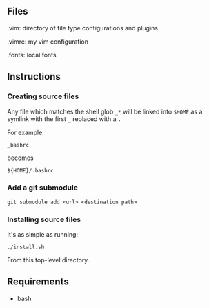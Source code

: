 ## Files
.vim: directory of file type configurations and plugins

.vimrc: my vim configuration

.fonts: local fonts

## Instructions
### Creating source files
Any file which matches the shell glob `_*` will be linked into `$HOME` as a symlink with the first `_`  replaced with a `.`

For example:

    _bashrc

becomes

    ${HOME}/.bashrc

### Add a git submodule

    git submodule add <url> <destination path>

### Installing source files
It's as simple as running:

    ./install.sh

From this top-level directory.

## Requirements
* bash
